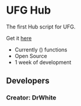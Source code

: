 # UFG Hub

The first Hub script for UFG.

Get it [here](https://github.com/EdgeIY/infiniteyield/wiki)

 - Currently () functions
 - Open Source
 - 1 week of development

## Developers
### Creator: DrWhite
